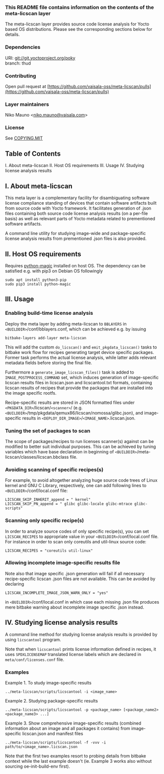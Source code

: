 ### This README file contains information on the contents of the meta-licscan layer

The meta-licscan layer provides source code license analysis for Yocto based OS distributions.
Please see the corresponding sections below for details.

### Dependencies

URI: [git://git.yoctoproject.org/poky](https://git.yoctoproject.org/cgit/cgit.cgi/poky)<br>
branch: thud

### Contributing

Open pull request at [https://github.com/vaisala-oss/meta-licscan/pulls](https://github.com/vaisala-oss/meta-licscan/pulls)

### Layer maintainers

Niko Mauno \<<niko.mauno@vaisala.com>\>

### License

See [COPYING.MIT](COPYING.MIT)

## Table of Contents

 I.   About meta-licscan
 II.  Host OS requirements
 III. Usage
 IV.  Studying license analysis results

## I. About meta-licscan

This meta layer is a complementary facility for disambiguating software license compliance standing of devices that contain software artifacts built from source code with Yocto framework.
It facilitates generation of .json files containing both source code license analysis results (on a per-file basis) as well as relevant parts of Yocto metadata related to prementioned software artifacts.

A command line utility for studying image-wide and package-specific license analysis results from prementioned .json files is also provided.

## II. Host OS requirements

Requires [python-magic](https://pypi.org/project/python-magic/) installed on host OS.
The dependency can be satisfied e.g. with pip3 on Debian OS followingly

    sudo apt install python3-pip
    sudo pip3 install python-magic

## III. Usage

### Enabling build-time license analysis

Deploy the meta layer by adding meta-licscan to `BBLAYERS` in `<BUILDDIR>`/conf/bblayers.conf,
which can be achieved e.g. by issuing

    bitbake-layers add-layer meta-licscan

This will add the custom `do_licscan()` and `emit_pkgdata_licscan()` tasks to bitbake work flow for recipes generating target device specific packages.
Former task performs the actual license analysis, while latter adds relevant metadata fields before storing the final file.

Furthermore a `generate_image_licscan_files()` task is added to `IMAGE_POSTPROCESS_COMMAND` set,
which induces generation of image-specific licscan results files in licscan.json and licscantool.txt formats,
containing licscan results of recipes that provide the packages that are installed into the image specific rootfs.

Recipe-specific results are stored in JSON formatted files under `<PKGDATA_DIR>`/licscan/`<scanner>`/ (e.g. `<BUILDDIR>`/tmp/pkgdata/qemux86/licscan/nomossa/glibc.json),
and image-specific results in `<DEPLOY_DIR_IMAGE>`/`<IMAGE_NAME>`.licscan.json.

### Tuning the set of packages to scan

The scope of packages/recipes to run licenses scanner(s) against can be modified to better suit individual purposes.
This can be achieved by tuning variables which have base declaration in beginning of `<BUILDDIR>`/meta-licscan/classes/licscan.bbclass file.

### Avoiding scanning of specific recipes(s)

For example, to avoid altogether analyzing huge source code trees of Linux kernel and GNU C Library, respectively, one can add following lines to `<BUILDDIR>`/conf/local.conf file:

    LICSCAN_SKIP_INHERIT_append = " kernel"
    LICSCAN_SKIP_PN_append = " glibc glibc-locale glibc-mtrace glibc-scripts"

### Scanning only specific recipe(s)

In order to analyze source codes of only specific recipe(s), you can set `LICSCAN_RECIPES` to appropriate value in your `<BUILDDIR>`/conf/local.conf file.
For instance in order to scan only coreutils and util-linux source code:

    LICSCAN_RECIPES = "coreutils util-linux"

### Allowing incomplete image-specific results file

Note also that image specific .json generation will fail if all necessary recipe-specific licscan .json files are not available.
This can be avoided by declaring

    LICSCAN_INCOMPLETE_IMAGE_JSON_WARN_ONLY = "yes"

in `<BUILDDIR>`/conf/local.conf in which case each missing .json file produces mere bitbake warning about incomplete image specific .json instead.

## IV. Studying license analysis results

A command line method for studying license analysis results is provided by using `licscantool` program.

Note that when `licscantool` prints license information defined in recipes, it uses `SPDXLICENSEMAP` translated license labels which are declared in `meta/conf/licenses.conf` file.

### Examples

Example 1. To study image-specific results

    ../meta-licscan/scripts/licscantool -i <image_name>

Example 2. Studying package-specific results

    ../meta-licscan/scripts/licscantool -p <package_name> [<package_name2> <package_name3> ...]

Example 3. Show comprehensive image-specific results (combined information about an image and all packages it contains) from image-specific licscan.json and manifest files

    ../meta-licscan/scripts/licscantool -f -vvv -i path/to/<image_name>.licscan.json

Note that the first two examples resort to probing details from bitbake context while the last example doesn't (ie. Example 3 works also without sourcing oe-init-build-env first).
